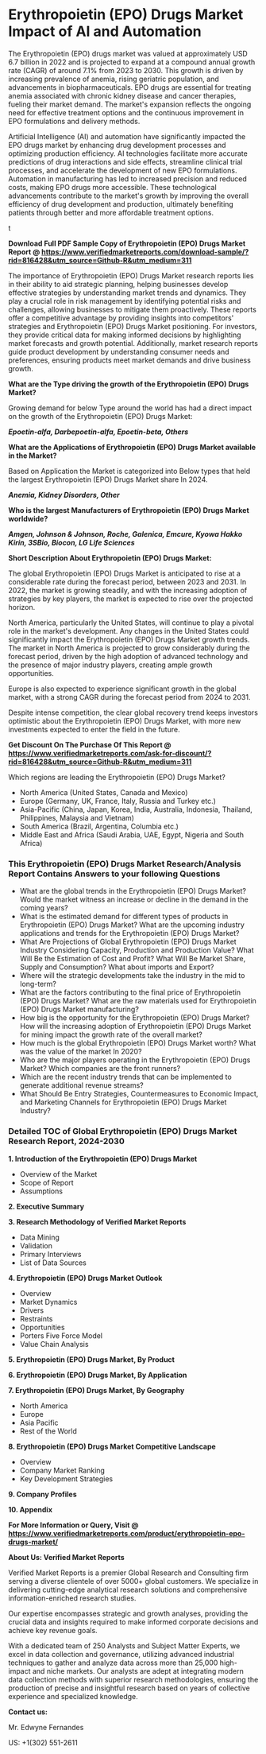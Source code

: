 <meta name="title" content="Global  Erythropoietin (EPO) Drugs Market Impact of AI and Automation"><meta name="description" content="  The Erythropoietin (EPO) drugs market was valued at approximately USD 6.7 billion in 2022 and is projected to expand at a compound annual growth rate (CAGR) of aroun"><meta name="title" content=" Erythropoietin (EPO) Drugs Market Size, Share, Scope, Trends, Growth, Opportunities, Analysis, Forecast"> <h1>Erythropoietin (EPO) Drugs Market Impact of AI and Automation</h1> <p>The Erythropoietin (EPO) drugs market was valued at approximately USD 6.7 billion in 2022 and is projected to expand at a compound annual growth rate (CAGR) of around 7.1% from 2023 to 2030. This growth is driven by increasing prevalence of anemia, rising geriatric population, and advancements in biopharmaceuticals. EPO drugs are essential for treating anemia associated with chronic kidney disease and cancer therapies, fueling their market demand. The market's expansion reflects the ongoing need for effective treatment options and the continuous improvement in EPO formulations and delivery methods.</p> <p>Artificial Intelligence (AI) and automation have significantly impacted the EPO drugs market by enhancing drug development processes and optimizing production efficiency. AI technologies facilitate more accurate predictions of drug interactions and side effects, streamline clinical trial processes, and accelerate the development of new EPO formulations. Automation in manufacturing has led to increased precision and reduced costs, making EPO drugs more accessible. These technological advancements contribute to the market's growth by improving the overall efficiency of drug development and production, ultimately benefiting patients through better and more affordable treatment options.</p> t</p><p id="" class=""><strong>Download Full PDF Sample Copy of Erythropoietin (EPO) Drugs Market Report @ <a href="https://www.verifiedmarketreports.com/download-sample/?rid=816428&utm_source=Github-R&utm_medium=311" target="_blank">https://www.verifiedmarketreports.com/download-sample/?rid=816428&utm_source=Github-R&utm_medium=311</a></strong></p><p>The importance of&nbsp;Erythropoietin (EPO) Drugs Market research reports lies in their ability to aid strategic planning, helping businesses develop effective strategies by understanding market trends and dynamics. They play a crucial role in risk management by identifying potential risks and challenges, allowing businesses to mitigate them proactively. These reports offer a competitive advantage by providing insights into competitors' strategies and Erythropoietin (EPO) Drugs Market positioning. For investors, they provide critical data for making informed decisions by highlighting market forecasts and growth potential. Additionally, market research reports guide product development by understanding consumer needs and preferences, ensuring products meet market demands and drive business growth.</p><p><strong>What are the&nbsp;Type driving the growth of the Erythropoietin (EPO) Drugs Market?</strong></p><p id="" class="">Growing demand for below Type around the world has had a direct impact on the growth of the Erythropoietin (EPO) Drugs Market:</p><em><strong>Epoetin-alfa, Darbepoetin-alfa, Epoetin-beta, Others</strong></em></p><strong>What are the&nbsp;Applications&nbsp;of Erythropoietin (EPO) Drugs Market available in the Market?</strong></p><p id="" class="">Based on Application the Market is categorized into Below types that held the largest Erythropoietin (EPO) Drugs Market share In 2024.</p><em><strong>Anemia, Kidney Disorders, Other</strong></em></p><strong>Who is the largest Manufacturers of Erythropoietin (EPO) Drugs Market worldwide?</strong></p><p><em><strong>Amgen, Johnson & Johnson, Roche, Galenica, Emcure, Kyowa Hakko Kirin, 3SBio, Biocon, LG Life Sciences</strong></em></p><p id="" class=""><strong>Short Description About Erythropoietin (EPO) Drugs Market:</strong></p><p>The global Erythropoietin (EPO) Drugs Market is anticipated to rise at a considerable rate during the forecast period, between 2023 and 2031. In 2022, the market is growing steadily, and with the increasing adoption of strategies by key players, the market is expected to rise over the projected horizon.</p><p>North America, particularly the United States, will continue to play a pivotal role in the market's development. Any changes in the United States could significantly impact the Erythropoietin (EPO) Drugs Market growth trends. The market in North America is projected to grow considerably during the forecast period, driven by the high adoption of advanced technology and the presence of major industry players, creating ample growth opportunities.</p><p>Europe is also expected to experience significant growth in the global market, with a strong CAGR during the forecast period from 2024 to 2031.</p><p>Despite intense competition, the clear global recovery trend keeps investors optimistic about the Erythropoietin (EPO) Drugs Market, with more new investments expected to enter the field in the future.</p><p id="" class=""><strong>Get Discount On The Purchase Of This Report @ <a href="https://www.verifiedmarketreports.com/ask-for-discount/?rid=816428&utm_source=Github-R&utm_medium=311" target="_blank">https://www.verifiedmarketreports.com/ask-for-discount/?rid=816428&utm_source=Github-R&utm_medium=311</a></strong></p>Which regions are leading the Erythropoietin (EPO) Drugs Market?</p><ul><li>North America (United States, Canada and Mexico)</li><li>Europe (Germany, UK, France, Italy, Russia and Turkey etc.)</li><li>Asia-Pacific (China, Japan, Korea, India, Australia, Indonesia, Thailand, Philippines, Malaysia and Vietnam)</li><li>South America (Brazil, Argentina, Columbia etc.)</li><li>Middle East and Africa (Saudi Arabia, UAE, Egypt, Nigeria and South Africa)</li></ul><h3 id="" class="">This Erythropoietin (EPO) Drugs Market Research/Analysis Report Contains Answers to your following Questions</h3><ul><li>What are the global trends in the Erythropoietin (EPO) Drugs Market? Would the market witness an increase or decline in the demand in the coming years?</li><li>What is the estimated demand for different types of products in Erythropoietin (EPO) Drugs Market? What are the upcoming industry applications and trends for the Erythropoietin (EPO) Drugs Market?</li><li>What Are Projections of Global Erythropoietin (EPO) Drugs Market Industry Considering Capacity, Production and Production Value? What Will Be the Estimation of Cost and Profit? What Will Be Market Share, Supply and Consumption? What about imports and Export?</li><li>Where will the strategic developments take the industry in the mid to long-term?</li><li>What are the factors contributing to the final price of Erythropoietin (EPO) Drugs Market? What are the raw materials used for Erythropoietin (EPO) Drugs Market manufacturing?</li><li>How big is the opportunity for the Erythropoietin (EPO) Drugs Market? How will the increasing adoption of Erythropoietin (EPO) Drugs Market for mining impact the growth rate of the overall market?</li><li>How much is the global Erythropoietin (EPO) Drugs Market worth? What was the value of the market In 2020?</li><li>Who are the major players operating in the Erythropoietin (EPO) Drugs Market? Which companies are the front runners?</li><li>Which are the recent industry trends that can be implemented to generate additional revenue streams?</li><li>What Should Be Entry Strategies, Countermeasures to Economic Impact, and Marketing Channels for Erythropoietin (EPO) Drugs Market Industry?</li></ul><h3 id="" class="">Detailed TOC of Global Erythropoietin (EPO) Drugs Market Research Report, 2024-2030</h3><p id="" class=""><strong>1. Introduction of the Erythropoietin (EPO) Drugs Market</strong></p><ul><li>Overview of the Market</li><li>Scope of Report</li><li>Assumptions</li></ul><p id="" class=""><strong>2. Executive Summary</strong></p><p id="" class=""><strong>3. Research Methodology of Verified Market Reports</strong></p><ul><li>Data Mining</li><li>Validation</li><li>Primary Interviews</li><li>List of Data Sources</li></ul><p id="" class=""><strong>4. Erythropoietin (EPO) Drugs Market Outlook</strong></p><ul><li>Overview</li><li>Market Dynamics</li><li>Drivers</li><li>Restraints</li><li>Opportunities</li><li>Porters Five Force Model</li><li>Value Chain Analysis</li></ul><p id="" class=""><strong>5. Erythropoietin (EPO) Drugs Market, By Product</strong></p><p id="" class=""><strong>6. Erythropoietin (EPO) Drugs Market, By Application</strong></p><p id="" class=""><strong>7. Erythropoietin (EPO) Drugs Market, By Geography</strong></p><ul><li>North America</li><li>Europe</li><li>Asia Pacific</li><li>Rest of the World</li></ul><p id="" class=""><strong>8. Erythropoietin (EPO) Drugs Market Competitive Landscape</strong></p><ul><li>Overview</li><li>Company Market Ranking</li><li>Key Development Strategies</li></ul><p id="" class=""><strong>9. Company Profiles</strong></p><p id="" class=""><strong>10. Appendix</strong></p><p id="" class=""><strong>For More Information or Query, Visit @ <a href="https://www.verifiedmarketreports.com/product/erythropoietin-epo-drugs-market/" target="_blank">https://www.verifiedmarketreports.com/product/erythropoietin-epo-drugs-market/</a></strong></p><p id="" class=""><strong>About Us: Verified Market Reports</strong></p><p id="" class="">Verified Market Reports is a premier Global Research and Consulting firm serving a diverse clientele of over 5000+ global customers. We specialize in delivering cutting-edge analytical research solutions and comprehensive information-enriched research studies.</p><p id="" class="">Our expertise encompasses strategic and growth analyses, providing the crucial data and insights required to make informed corporate decisions and achieve key revenue goals.</p><p id="" class="">With a dedicated team of 250 Analysts and Subject Matter Experts, we excel in data collection and governance, utilizing advanced industrial techniques to gather and analyze data across more than 25,000 high-impact and niche markets. Our analysts are adept at integrating modern data collection methods with superior research methodologies, ensuring the production of precise and insightful research based on years of collective experience and specialized knowledge.</p><p id="" class=""><strong>Contact us:</strong></p><p id="" class="">Mr. Edwyne Fernandes</p><p id="" class="">US: +1(302) 551-2611</p>